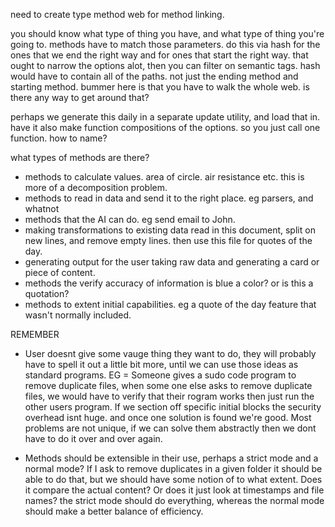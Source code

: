need to create type method web for method linking.

you should know what type of thing you have, and what type of thing you're going to. methods have to match those parameters. do this via hash for the ones that we end the right way and for ones that start the right way. that ought to narrow the options alot, then you can filter on semantic tags. hash would have to contain all of the paths. not just the ending method and starting method. bummer here is that you have to walk the whole web. is there any way to get around that?

perhaps we generate this daily in a separate update utility, and load that in. have it also make function compositions of the options. so you just call one function. how to name?

what types of methods are there?
* methods to calculate values. area of circle. air resistance etc.
    this is more of a decomposition problem.
* methods to read in data and send it to the right place.
    eg parsers, and whatnot
* methods that the AI can do.
    eg send email to John.
* making transformations to existing data
    read in this document, split on new lines, and remove empty lines. then use this file for quotes of the day.
* generating output for the user
    taking raw data and generating a card or piece of content.
* methods the verify accuracy of information
    is blue a color? or is this a quotation?
* methods to extent initial capabilities.
    eg a quote of the day feature that wasn't normally included.





REMEMBER
* User doesnt give some vauge thing they want to do, they will probably have to spell it out a little bit more, until we can use those ideas as standard programs.
    EG = Someone gives a sudo code program to remove duplicate files, when some one else asks to remove duplicate files, we would have to verify that their rogram works then just run the other users program. If we section off specific initial blocks the security overhead isnt huge. and once one solution is found we're good.
    Most problems are not unique, if we can solve them abstractly then we dont have to do it over and over again.

* Methods should be extensible in their use, perhaps a strict mode and a normal mode?
    If I ask to remove duplicates in a given folder it should be able to do that, but we should have some notion of to what extent. Does it compare the actual content? Or does it just look at timestamps and file names? the strict mode should do everything, whereas the normal mode should make a better balance of efficiency.
